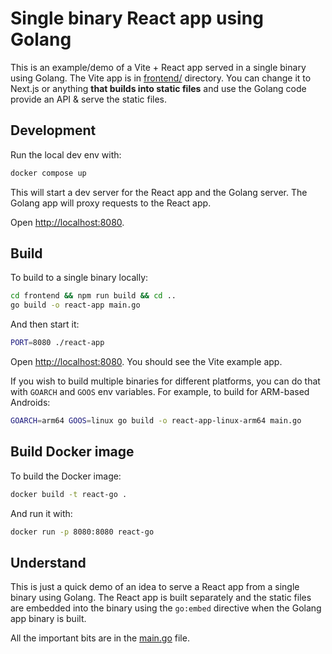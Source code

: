 # Single binary React app using Golang

This is an example/demo of a Vite + React app served in a single binary using Golang. The Vite app is in [frontend/](./frontend) directory. You can change it to Next.js or anything **that builds into static files** and use the Golang code provide an API & serve the static files.

## Development

Run the local dev env with:

```bash
docker compose up
```

This will start a dev server for the React app and the Golang server. The Golang app will proxy requests to the React app.

Open [http://localhost:8080](http://localhost:8080).

## Build

To build to a single binary locally:

```bash
cd frontend && npm run build && cd ..
go build -o react-app main.go
```

And then start it:

```bash
PORT=8080 ./react-app
```

Open [http://localhost:8080](http://localhost:8080). You should see the Vite example app.

If you wish to build multiple binaries for different platforms, you can do that with `GOARCH` and `GOOS` env variables. For example, to build for ARM-based Androids:

```bash
GOARCH=arm64 GOOS=linux go build -o react-app-linux-arm64 main.go
```

## Build Docker image

To build the Docker image:

```bash
docker build -t react-go .
```

And run it with:

```bash
docker run -p 8080:8080 react-go
```

## Understand

This is just a quick demo of an idea to serve a React app from a single binary using Golang. The React app is built separately and the static files are embedded into the binary using the `go:embed` directive when the Golang app binary is built.

All the important bits are in the [main.go](./main.go) file.

